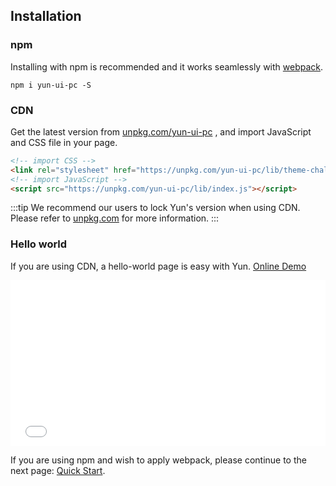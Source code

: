 ## Installation

### npm

Installing with npm is recommended and it works seamlessly with [webpack](https://webpack.js.org/).

```shell
npm i yun-ui-pc -S
```

### CDN

Get the latest version from [unpkg.com/yun-ui-pc](https://unpkg.com/yun-ui-pc/) , and import JavaScript and CSS file in your page.

```html
<!-- import CSS -->
<link rel="stylesheet" href="https://unpkg.com/yun-ui-pc/lib/theme-chalk/index.css">
<!-- import JavaScript -->
<script src="https://unpkg.com/yun-ui-pc/lib/index.js"></script>
```

:::tip
We recommend our users to lock Yun's version when using CDN. Please refer to [unpkg.com](https://unpkg.com) for more information.
:::

### Hello world

If you are using CDN, a hello-world page is easy with Yun. [Online Demo](https://codepen.io/ziyoung/pen/rRKYpd)

<iframe height="265" style="width: 100%;" scrolling="no" title="Yun demo" src="//codepen.io/ziyoung/embed/rRKYpd/?height=265&theme-id=light&default-tab=html" frameborder="no" allowtransparency="true" allowfullscreen="true">
  See the Pen <a href='https://codepen.io/ziyoung/pen/rRKYpd/'>Yun demo</a> by hetech
  (<a href='https://codepen.io/ziyoung'>@ziyoung</a>) on <a href='https://codepen.io'>CodePen</a>.
</iframe>

If you are using npm and wish to apply webpack, please continue to the next page: [Quick Start](/#/en-US/component/quickstart).
